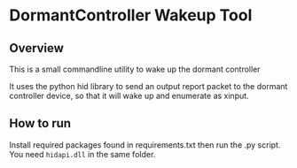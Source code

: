 # DormantController Wakeup Tool

## Overview

This is a small commandline utility to wake up the dormant controller

It uses the python hid library to send an output report packet to the dormant controller device, so that it will wake up and enumerate as xinput.

## How to run

Install required packages found in requirements.txt then run the .py script. You need `hidapi.dll` in the same folder.